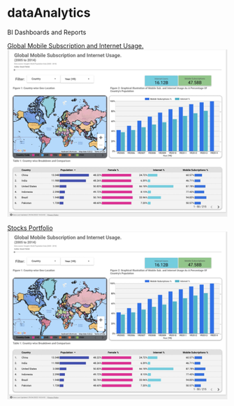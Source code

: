 # dataAnalytics
BI Dashboards and Reports

[Global Mobile Subscription and Internet Usage.](https://datastudio.google.com/reporting/d934ffdc-9c91-44e5-91be-b518eca81992)
![](https://github.com/etetteh/dataAnalytics/blob/main/Global%20Mobile%20Subscription%20and%20Internet%20Usage.JPG?raw=true)


[Stocks Portfolio](https://datastudio.google.com/reporting/7f366d7a-6416-4781-a215-c54afab52dbc) 
![](https://github.com/etetteh/dataAnalytics/blob/main/Global%20Mobile%20Subscription%20and%20Internet%20Usage.JPG?raw=true)
